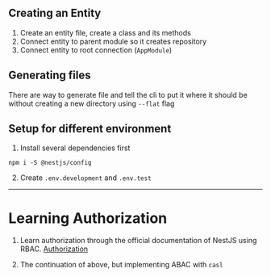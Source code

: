 ## Creating an Entity
1. Create an entity file, create a class and its methods
2. Connect entity to parent module so it creates repository
3. Connect entity to root connection (`AppModule`)

## Generating files
There are way to generate file and tell the cli to put it where it should be without creating a new directory using `--flat` flag

## Setup for different environment
1. Install several dependencies first
```
npm i -S @nestjs/config
```
2. Create `.env.development` and `.env.test`

---

# Learning Authorization
1. Learn authorization through the official documentation of NestJS using RBAC.
[Authorization](https://docs.nestjs.com/security/authorization)

2. The continuation of above, but implementing ABAC with `casl`